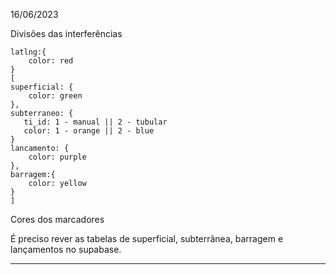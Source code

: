 
16/06/2023

Divisões das interferências

```
latlng:{
    color: red
}
[
superficial: {
    color: green
}, 
subterraneo: {
   ti_id: 1 - manual || 2 - tubular
   color: 1 - orange || 2 - blue
}
lancamento: {
    color: purple
},
barragem:{
    color: yellow
}
]

```
Cores dos marcadores

É preciso rever as tabelas de superficial, subterrânea, barragem e lançamentos no supabase.

---

